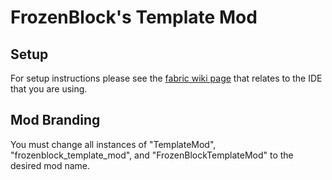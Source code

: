 # FrozenBlock's Template Mod

## Setup

For setup instructions please see the [fabric wiki page](https://fabricmc.net/wiki/tutorial:setup) that relates to the IDE that you are using.

## Mod Branding

You must change all instances of "TemplateMod", "frozenblock_template_mod",
and "FrozenBlockTemplateMod" to the desired mod name.
